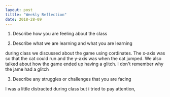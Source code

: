 ```yaml
---
layout: post
tittle: "Weekly Reflection"
date: 2018-28-09
---
```


1. Describe how you are feeling about the class




2. Describe what we are learning and what you are learning

 during class we discussed about the game using cordinates. The x-axis was so that the cat could run and the y-axis was when the cat jumped. 
 We also talked about how the game ended up having a glitch. I don't remember why the jame had a glitch 

3. Describe any struggles or challenges that you are facing
 
 I was a little distracted during class but i tried to pay attention, 

